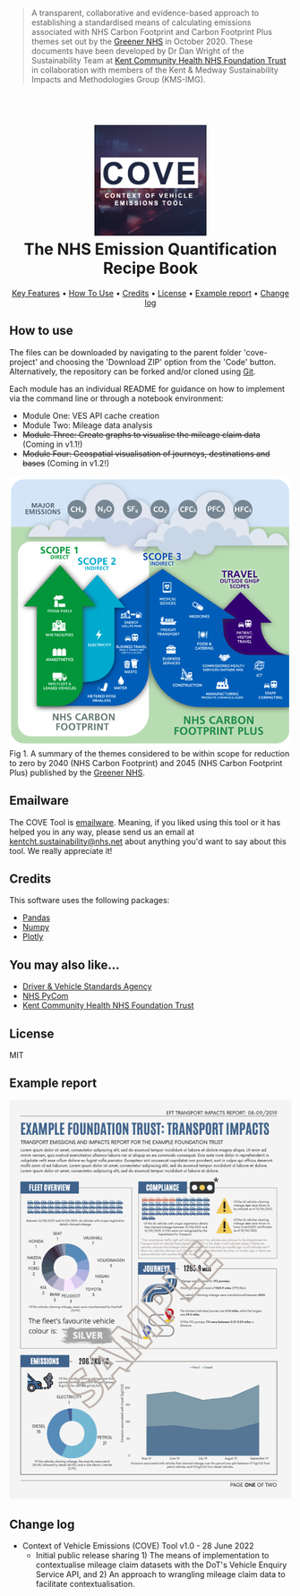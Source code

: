 > A transparent, collaborative and evidence-based approach to establishing a standardised means of calculating emissions associated with NHS Carbon Footprint and Carbon Footprint Plus themes set out by the [Greener NHS](https://www.england.nhs.uk/greenernhs/) in October 2020. These documents have been developed by Dr Dan Wright of the Sustainability Team at [Kent Community Health NHS Foundation Trust](https://www.kentcht.nhs.uk/) in collaboration with members of the Kent & Medway Sustainability Impacts and Methodologies Group (KMS-IMG).

<h1 align="center">
  <br>
  <img src="https://github.com/danwrisar/COVE_ContextOfVehicleEmissionsTool/blob/main/img/covelogo.png" alt="COVE Tool" width="200">
  <br>
  The NHS Emission Quantification Recipe Book
  <br>
</h1>

<p align="center">
  <a href="#key-features">Key Features</a> •
  <a href="#how-to-use">How To Use</a> •
  <a href="#credits">Credits</a> •
  <a href="#license">License</a> •
  <a href="#example-report">Example report</a> •
  <a href="#change-log">Change log</a>
</p>

## How to use

The files can be downloaded by navigating to the parent folder 'cove-project' and choosing the 'Download ZIP' option from the 'Code' button. Alternatively, the repository can be forked and/or cloned using [Git](https://git-scm.com).

Each module has an individual README for guidance on how to implement via the command line or through a notebook environment:

* Module One: VES API cache creation
* Module Two: Mileage data analysis
* ~~Module Three: Create graphs to visualise the mileage claim data~~ (Coming in v1.1!)
* ~~Module Four: Geospatial visualisation of journeys, destinations and bases~~ (Coming in v1.2!)

![Example of a Display Energy Certificate](Images/NZR-Scopes.png)
Fig 1. A summary of the themes considered to be within scope for reduction to zero by 2040 (NHS Carbon Footprint) and 2045 (NHS Carbon Footprint Plus) published by the [Greener NHS](https://www.england.nhs.uk/greenernhs/a-net-zero-nhs/).

## Emailware

The COVE Tool is [emailware](https://en.wiktionary.org/wiki/emailware). Meaning, if you liked using this tool or it has helped you in any way, please send us an email at <kentcht.sustainability@nhs.net> about anything you'd want to say about this tool. We really appreciate it!

## Credits

This software uses the following packages:

- [Pandas](https://pandas.pydata.org/)
- [Numpy](https://numpy.org/)
- [Plotly](https://pypi.org/project/plotly/)

## You may also like...

- [Driver & Vehicle Standards Agency](https://github.com/dvsa)
- [NHS PyCom](https://github.com/nhs-pycom/nhs.pycom)
- [Kent Community Health NHS Foundation Trust](https://kentcht.nhs.uk)

## License

MIT

## Example report

<img src="https://github.com/danwrisar/COVE_ContextOfVehicleEmissionsTool/blob/main/img/COVEReportSample.png" alt="COVE Tool">

## Change log

* Context of Vehicle Emissions (COVE) Tool v1.0 - 28 June 2022
  - Initial public release sharing 1) The means of implementation to contextualise mileage claim datasets with the DoT's Vehicle Enquiry Service API, and 2) An approach to wrangling mileage claim data to facilitate contextualisation.